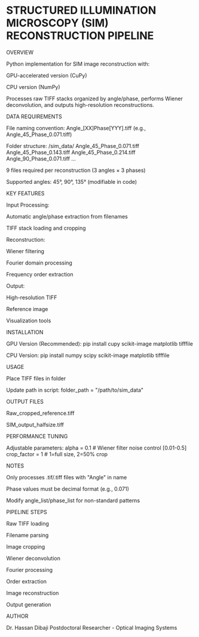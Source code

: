 STRUCTURED ILLUMINATION MICROSCOPY (SIM) RECONSTRUCTION PIPELINE
===============================================================

OVERVIEW

Python implementation for SIM image reconstruction with:

GPU-accelerated version (CuPy)

CPU version (NumPy)

Processes raw TIFF stacks organized by angle/phase, performs Wiener deconvolution, and outputs high-resolution reconstructions.

DATA REQUIREMENTS

File naming convention:
Angle_[XX]Phase[YYY].tiff (e.g., Angle_45_Phase_0.071.tiff)

Folder structure:
/sim_data/
Angle_45_Phase_0.071.tiff
Angle_45_Phase_0.143.tiff
Angle_45_Phase_0.214.tiff
Angle_90_Phase_0.071.tiff
...

9 files required per reconstruction (3 angles × 3 phases)

Supported angles: 45°, 90°, 135° (modifiable in code)

KEY FEATURES

Input Processing:

Automatic angle/phase extraction from filenames

TIFF stack loading and cropping

Reconstruction:

Wiener filtering

Fourier domain processing

Frequency order extraction

Output:

High-resolution TIFF

Reference image

Visualization tools

INSTALLATION

GPU Version (Recommended):
pip install cupy scikit-image matplotlib tifffile

CPU Version:
pip install numpy scipy scikit-image matplotlib tifffile

USAGE

Place TIFF files in folder

Update path in script:
folder_path = "/path/to/sim_data"


OUTPUT FILES

Raw_cropped_reference.tiff

SIM_output_halfsize.tiff

PERFORMANCE TUNING

Adjustable parameters:
alpha = 0.1 # Wiener filter noise control [0.01-0.5]
crop_factor = 1 # 1=full size, 2=50% crop

NOTES

Only processes .tif/.tiff files with "Angle" in name

Phase values must be decimal format (e.g., 0.071)

Modify angle_list/phase_list for non-standard patterns

PIPELINE STEPS

Raw TIFF loading

Filename parsing

Image cropping

Wiener deconvolution

Fourier processing

Order extraction

Image reconstruction

Output generation

AUTHOR

Dr. Hassan Dibaji
Postdoctoral Researcher - Optical Imaging Systems
